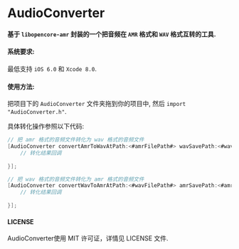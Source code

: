# AudioConverter
#### 基于 `libopencore-amr` 封装的一个把音频在 `AMR` 格式和 `WAV` 格式互转的工具.

#### 系统要求:

最低支持 `iOS 6.0` 和 `Xcode 8.0`.

#### 使用方法:

把项目下的 `AudioConverter` 文件夹拖到你的项目中, 然后 `import "AudioConverter.h"`.

具体转化操作参照以下代码:

```objective-c
// 把 amr 格式的音频文件转化为 wav 格式的音频文件
[AudioConverter convertAmrToWavAtPath:<#amrFilePath#> wavSavePath:<#wavSavePath#> synchronize:<#synchronize#> completion:^(BOOL success, NSString * _Nullable resultPath) {
	// 转化结果回调
  	
}];

// 把 wav 格式的音频文件转化为 amr 格式的音频文件
[AudioConverter convertWavToAmrAtPath:<#wavFilePath#> amrSavePath:<#amrSavePath#> synchronize:<#synchronize#> completion:^(BOOL success, NSString * _Nullable resultPath) {
	// 转化结果回调
	
}];
```

#### LICENSE

AudioConverter使用 MIT 许可证，详情见 LICENSE 文件.